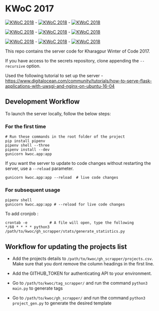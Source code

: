 # KWoC 2017

[![KWoC 2018](https://img.shields.io/badge/KWoC-2018-green.svg?longCache=true)](https://kwoc.kossiitkgp.org/) - [![KWoC 2018](https://img.shields.io/badge/KWoC-2018-0078D6.svg?longCache=true)](https://kwoc.kossiitkgp.org/) - [![KWoC 2018](https://img.shields.io/badge/KWoC-2018-0078D6.svg?logo=github&longCache=true&logoColor=white)](https://kwoc.kossiitkgp.org/)



[![KWoC 2018](https://img.shields.io/badge/KWoC-2018-0078D6.svg?style=flat-square)](https://kwoc.kossiitkgp.org/) - [![KWoC 2018](https://img.shields.io/badge/KWoC-2018-green.svg?style=flat-square)](https://kwoc.kossiitkgp.org/) - [![KWoC 2018](https://img.shields.io/badge/KWoC-2018-0078D6.svg?style=flat-square&logo=github&longCache=true&logoColor=white)](https://kwoc.kossiitkgp.org/)


[![KWoC 2018](https://img.shields.io/badge/KWoC-2018-0078D6.svg?style=for-the-badge)](https://kwoc.kossiitkgp.org/) - [![KWoC 2018](https://img.shields.io/badge/KWoC-2018-green.svg?style=for-the-badge)](https://kwoc.kossiitkgp.org/) - [![KWoC 2018](https://img.shields.io/badge/KWoC-2018-0078D6.svg?style=for-the-badge&logo=github&longCache=true&logoColor=white)](https://kwoc.kossiitkgp.org/)

This repo contains the server code for Kharagpur Winter of Code 2017.

If you have access to the secrets repository, clone appending the `--recursive` option.

Used the following tutorial to set up the server - https://www.digitalocean.com/community/tutorials/how-to-serve-flask-applications-with-uwsgi-and-nginx-on-ubuntu-16-04

## Development Workflow

To launch the server locally, follow the below steps:

### For the first time
```
# Run these commands in the root folder of the project
pip install pipenv
pipenv shell --three
pipenv install --dev
gunicorn kwoc.app:app
```

If you want the server to update to code changes without restarting the server, use a `--reload` parameter.

```
gunicorn kwoc.app:app --reload  # live code changes
```

### For subsequent usage

```
pipenv shell
gunicorn kwoc.app:app # --reload for live code changes
```


To add cronjob :
```
crontab -e          # A file will open, type the following
*/60 * * * * python3 /path/to/kwoc/gh_scrapper/stats/generate_statistics.py
```


## Workflow for updating the projects list

* Add the projects details to `/path/to/kwoc/gh_scrapper/projects.csv`. Make sure that you dont remove the column headings in the first line.

* Add the GITHUB_TOKEN for authenticating API to your environment.

* Go to `/path/to/kwoc/tag_scrapper/` and run the command `python3 main.py` to generate tags

* Go to `/path/to/kwoc/gh_scrapper/` and run the command `python3 project_gen.py` to generate the desired template
